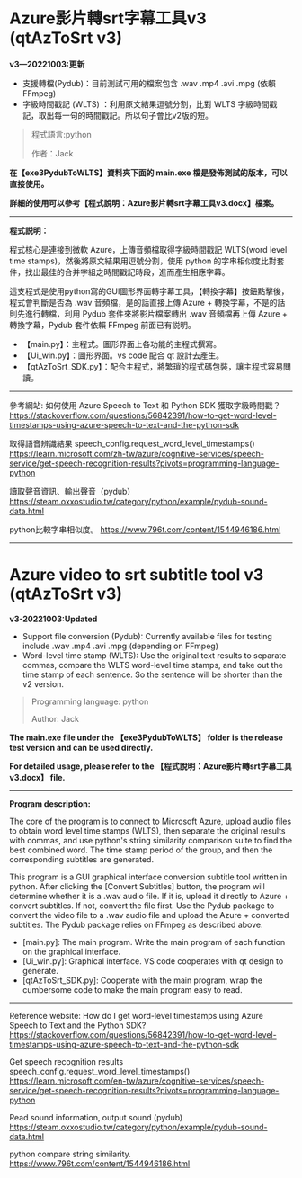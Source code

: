 # Azure影片轉srt字幕工具v3 (qtAzToSrt v3)
**v3—20221003:更新**
* 支援轉檔(Pydub)：目前測試可用的檔案包含 .wav .mp4 .avi .mpg (依賴FFmpeg)
* 字級時間戳記 (WLTS) ：利用原文結果逗號分割，比對 WLTS 字級時間戳記，取出每一句的時間戳記。所以句子會比v2版的短。

> 程式語言:python
> 
> 作者：Jack

**在【exe3PydubToWLTS】資料夾下面的 main.exe 檔是發佈測試的版本，可以直接使用。**

**詳細的使用可以參考【程式說明：Azure影片轉srt字幕工具v3.docx】檔案。**

------------
**程式説明：**

程式核心是連接到微軟 Azure，上傳音頻檔取得字級時間戳記 WLTS(word level time stamps)，然後將原文結果用逗號分割，使用 python 的字串相似度比對套件，找出最佳的合并字組之時間戳記時段，進而產生相應字幕。

這支程式是使用python寫的GUI圖形界面轉字幕工具，【轉換字幕】按鈕點擊後，程式會判斷是否為 .wav 音頻檔，是的話直接上傳 Azure + 轉換字幕，不是的話則先進行轉檔，利用 Pydub 套件來將影片檔案轉出 .wav 音頻檔再上傳 Azure + 轉換字幕，Pydub 套件依賴 FFmpeg 前面已有説明。 

- 【main.py】：主程式。圖形界面上各功能的主程式撰寫。
- 【Ui_win.py】：圖形界面。vs code 配合 qt 設計去產生。
- 【qtAzToSrt_SDK.py】：配合主程式，將繁瑣的程式碼包裝，讓主程式容易閲讀。

------------
參考網站:
如何使用 Azure Speech to Text 和 Python SDK 獲取字級時間戳？
https://stackoverflow.com/questions/56842391/how-to-get-word-level-timestamps-using-azure-speech-to-text-and-the-python-sdk

取得語音辨識結果 speech_config.request_word_level_timestamps()
https://learn.microsoft.com/zh-tw/azure/cognitive-services/speech-service/get-speech-recognition-results?pivots=programming-language-python

讀取聲音資訊、輸出聲音（pydub）
https://steam.oxxostudio.tw/category/python/example/pydub-sound-data.html

python比較字串相似度。
https://www.796t.com/content/1544946186.html

------------
# Azure video to srt subtitle tool v3 (qtAzToSrt v3)
**v3-20221003:Updated**
* Support file conversion (Pydub): Currently available files for testing include .wav .mp4 .avi .mpg (depending on FFmpeg)
* Word-level time stamp (WLTS): Use the original text results to separate commas, compare the WLTS word-level time stamps, and take out the time stamp of each sentence. So the sentence will be shorter than the v2 version.

> Programming language: python
> 
> Author: Jack

**The main.exe file under the 【exe3PydubToWLTS】 folder is the release test version and can be used directly.**

**For detailed usage, please refer to the 【程式說明：Azure影片轉srt字幕工具v3.docx】 file.**

------------
**Program description:**

The core of the program is to connect to Microsoft Azure, upload audio files to obtain word level time stamps (WLTS), then separate the original results with commas, and use python's string similarity comparison suite to find the best combined word. The time stamp period of the group, and then the corresponding subtitles are generated.

This program is a GUI graphical interface conversion subtitle tool written in python. After clicking the [Convert Subtitles] button, the program will determine whether it is a .wav audio file. If it is, upload it directly to Azure + convert subtitles. If not, convert the file first. Use the Pydub package to convert the video file to a .wav audio file and upload the Azure + converted subtitles. The Pydub package relies on FFmpeg as described above.

- [main.py]: The main program. Write the main program of each function on the graphical interface.
- [Ui_win.py]: Graphical interface. VS code cooperates with qt design to generate.
- [qtAzToSrt_SDK.py]: Cooperate with the main program, wrap the cumbersome code to make the main program easy to read.

------------
Reference website:
How do I get word-level timestamps using Azure Speech to Text and the Python SDK?
https://stackoverflow.com/questions/56842391/how-to-get-word-level-timestamps-using-azure-speech-to-text-and-the-python-sdk

Get speech recognition results speech_config.request_word_level_timestamps()
https://learn.microsoft.com/en-tw/azure/cognitive-services/speech-service/get-speech-recognition-results?pivots=programming-language-python

Read sound information, output sound (pydub)
https://steam.oxxostudio.tw/category/python/example/pydub-sound-data.html

python compare string similarity.
https://www.796t.com/content/1544946186.html
